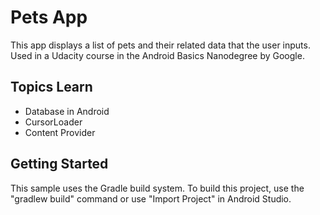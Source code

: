 Pets App
===================================

This app displays a list of pets and their related data that the user inputs.
Used in a Udacity course in the Android Basics Nanodegree by Google.

Topics Learn 
--------------

- Database in Android
- CursorLoader
- Content Provider

Getting Started
---------------

This sample uses the Gradle build system. To build this project, use the
"gradlew build" command or use "Import Project" in Android Studio.




